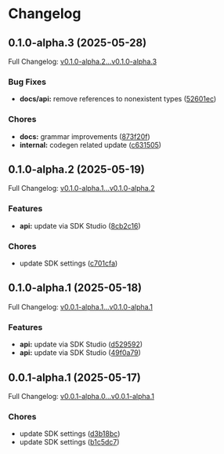 # Changelog

## 0.1.0-alpha.3 (2025-05-28)

Full Changelog: [v0.1.0-alpha.2...v0.1.0-alpha.3](https://github.com/quarklabsai/quarkupy/compare/v0.1.0-alpha.2...v0.1.0-alpha.3)

### Bug Fixes

* **docs/api:** remove references to nonexistent types ([52601ec](https://github.com/quarklabsai/quarkupy/commit/52601ec2704a3f0794ae3db45a4f56898a929ce4))


### Chores

* **docs:** grammar improvements ([873f20f](https://github.com/quarklabsai/quarkupy/commit/873f20ffeebd635de765ff3e0149485344c23bc9))
* **internal:** codegen related update ([c631505](https://github.com/quarklabsai/quarkupy/commit/c631505aa4fa0fa4f66bd1de502245c748e2c63a))

## 0.1.0-alpha.2 (2025-05-19)

Full Changelog: [v0.1.0-alpha.1...v0.1.0-alpha.2](https://github.com/quarklabsai/quarkupy/compare/v0.1.0-alpha.1...v0.1.0-alpha.2)

### Features

* **api:** update via SDK Studio ([8cb2c16](https://github.com/quarklabsai/quarkupy/commit/8cb2c167245d302e31db694121dbb877b59d26ab))


### Chores

* update SDK settings ([c701cfa](https://github.com/quarklabsai/quarkupy/commit/c701cfa3a75d4c5dd70be579bcb96b683fed1dd0))

## 0.1.0-alpha.1 (2025-05-18)

Full Changelog: [v0.0.1-alpha.1...v0.1.0-alpha.1](https://github.com/quarklabsai/quarkupy/compare/v0.0.1-alpha.1...v0.1.0-alpha.1)

### Features

* **api:** update via SDK Studio ([d529592](https://github.com/quarklabsai/quarkupy/commit/d5295926809aff8159cc6478b1c358daaf11be91))
* **api:** update via SDK Studio ([49f0a79](https://github.com/quarklabsai/quarkupy/commit/49f0a79a0cd1b5082c8c32d4407ae86e37445730))

## 0.0.1-alpha.1 (2025-05-17)

Full Changelog: [v0.0.1-alpha.0...v0.0.1-alpha.1](https://github.com/ProjectBifrost/quarkupy/compare/v0.0.1-alpha.0...v0.0.1-alpha.1)

### Chores

* update SDK settings ([d3b18bc](https://github.com/ProjectBifrost/quarkupy/commit/d3b18bc83bd5af999ce0447c348675262ffb23c9))
* update SDK settings ([b1c5dc7](https://github.com/ProjectBifrost/quarkupy/commit/b1c5dc7e10b6902b2fef0c2f56cd9c08c46249b5))
